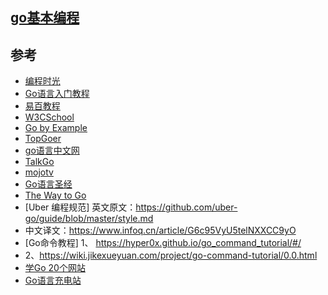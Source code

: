 
## [go基本编程](https://github.com/tim20160413/FullStack-Powerful/blob/main/golang/golang.md)

## 参考
* [编程时光](https://golang.iswbm.com/index.html)
* [Go语言入门教程](http://c.biancheng.net/golang/)
* [易百教程](https://www.yiibai.com/go/)
* [W3CSchool](https://www.w3cschool.cn/go/)
* [Go by Example](https://gobyexample-cn.github.io/)
* [TopGoer](http://www.topgoer.com/)
* [go语言中文网](https://studygolang.com/)
* [TalkGo](https://talkgo.org/)
* [mojotv](https://mojotv.cn/404#Golang)
* [Go语言圣经](https://books.studygolang.com/gopl-zh/)
* [The Way to Go](https://learnku.com/docs/the-way-to-go)
* [Uber 编程规范]
英文原文：https://github.com/uber-go/guide/blob/master/style.md
* 中文译文：https://www.infoq.cn/article/G6c95VyU5telNXXCC9yO
* [Go命令教程]
1、 https://hyper0x.github.io/go_command_tutorial/#/
* 2、https://wiki.jikexueyuan.com/project/go-command-tutorial/0.0.html
* [学Go 20个网站](https://blog.csdn.net/dQCFKyQDXYm3F8rB0/article/details/105897706)
* [Go语言充电站](https://lessisbetter.site/subject/)
